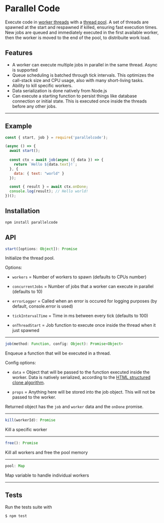 # Parallel Code

Execute code in [worker threads](https://nodejs.org/api/worker_threads.html) with a [thread pool](https://en.wikipedia.org/wiki/Thread_pool). A set of threads are spawned at the start and respawned if killed, ensuring fast execution times. New jobs are queued and immediately executed in the first available worker, then the worker is moved to the end of the pool, to distribuite work load.

## Features

- A worker can execute multiple jobs in parallel in the same thread. Async is supported
- Queue scheduling is batched through tick intervals. This optimizes the call-stack size and CPU usage, also with many short-living tasks.
- Ability to kill specific workers.
- Data serialization is done natively from Node.js
- Can execute a starting function to persist things like database connection or initial state. This is executed once inside the threads before any other jobs.

---

## Example

```javascript
const { start, job } = require('parallelcode');

(async () => {
  await start();
  
  const ctx = await job(async ({ data }) => {
    return `Hello ${data.text}!`;
  }, {
    data: { text: "world" }
  });

  const { result } = await ctx.onDone;
  console.log(result); // Hello world!
})();
```

## Installation

```bash
npm install parallelcode
```

## API

```javascript
start([options: Object]): Promise
```

Initialize the thread pool.

Options:
 - `workers` = Number of workers to spawn (defaults to CPUs number)

 - `concurrentJobs` = Number of jobs that a worker can execute in parallel (defaults to 10)

- `errorLogger` = Called when an error is occured for logging purposes (by default, console.error is used)

- `tickIntervalTime` = Time in ms between every tick (defaults to 100)

- `onThreadStart` = Job function to execute once inside the thread when it just spawned

---

```javascript
job(method: Function, config: Object): Promise<Object>
```

Enqueue a function that will be executed in a thread.


Config options:

  - `data` = Object that will be passed to the function executed inside the worker. Data is natively serialized, according to the [HTML structured clone algorithm](https://developer.mozilla.org/en-US/docs/Web/API/Web_Workers_API/Structured_clone_algorithm).

  - `props` = Anything here will be stored into the job object. This will not be passed to the worker.

Returned object has the `job` and `worker` data and the `onDone` promise.

---

```javascript
kill(workerId): Promise
```

Kill a specific worker

---

```javascript
free(): Promise
```
Kill all workers and free the pool memory

---

```javascript
pool: Map
```

Map variable to handle individual workers

---

## Tests

Run the tests suite with
```bash
$ npm test
```
